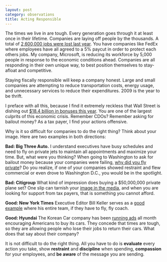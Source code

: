 ```yaml
---
layout: post
category: observations
title: Acting Responsible
---
```


The times we live in are tough. Every generation goes through it at least once in their lifetime. Companies are laying off people by the thousands. A total of [2,600,000 jobs were lost last year](http://money.cnn.com/2009/01/09/news/economy/jobs_december/).  You have companies like FedEx where employees have all agreed to a 5% paycut in order to protect each others jobs.  My company, Microsoft, is reducing its workforce by 5,000 people in response to the economic conditions ahead.  Companies are all responding in their own unique way, to best position themselves to stay-afloat and competitive.

Staying fiscally responsible will keep a company honest.  Large and small companies are attempting to reduce transportation costs, energy usage, and unnecessary services to reduce their expenditures.  2009 is the year to be thrift.

I preface with all this, because I find it extremely reckless that Wall Street is dishing out [$18.4 billion in bonuses this year](http://dealbook.blogs.nytimes.com/2009/01/29/what-red-ink-wall-street-paid-hefty-bonuses/?scp=2&sq=wall%20street&st=cse).  You are one of the largest culprits of this economic crisis.  Remember CDOs?  Remember asking for bailout money?  As a tax payer, I find your actions offensive.

Why is it so difficult for companies to do the right thing?  Think about your image.  Here are two examples in both directions:

**Bad: Big Three Auto.**
I understand executives have busy schedules and need to fly on private jets to maintain all appointments and maximize your time. But, what were you thinking? When going to Washington to ask for bailout money because your companies were failing, [why did you fly private](http://www.cnn.com/2008/US/11/19/autos.ceo.jets/)? Do you realize, if one of your companies showed restraint and flew commercial or even drove to Washington D.C., you would be in the spotlight.

**Bad: Citigroup**
What kind of impression does buying a $50,000,000 private plane set?  One slip can tarnish your [image in the media](http://www.nypost.com/seven/01262009/news/nationalnews/just_plane_despicable_152033.htm), and when you are looking for support from tax payers, that is something you cannot afford.

**Good: New York Times**
Executive Editor Bill Keller serves as a [good example](http://www.reuters.com/article/marketsNews/idUSN2838036020081028) where his entire team, if they have to fly, fly coach.

**Good: Hyundai**
The Korean Car company has been [running ads](http://www.youtube.com/watch?v=4c_nAmJbjvw) all month encouraging Americans to buy its cars.  They concede that times are tough, so they are allowing people who lose their jobs to return their cars. What does that say about their company?

It is not difficult to do the right thing.  All you have to do is **evaluate** every action you take, show **restraint** and **discipline** when spending, **compassion** for your employees, and **be aware** of the message you are sending.